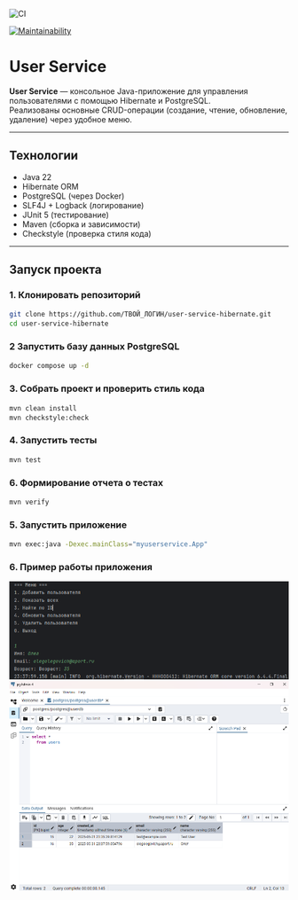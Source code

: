 ![CI](https://github.com/irinakomarchenko/user-service/actions/workflows/ci.yml/badge.svg)

[![Maintainability](https://qlty.sh/badges/f7eb7ba9-446f-4494-bc5f-7b165347b5d1/maintainability.svg)](https://qlty.sh/gh/irinakomarchenko/projects/user-service)

# User Service 

**User Service** — консольное Java-приложение для управления пользователями с помощью Hibernate и PostgreSQL.  
Реализованы основные CRUD-операции (создание, чтение, обновление, удаление) через удобное меню.

---

## Технологии

- Java 22
- Hibernate ORM
- PostgreSQL (через Docker)
- SLF4J + Logback (логирование)
- JUnit 5 (тестирование)
- Maven (сборка и зависимости)
- Checkstyle (проверка стиля кода)

---

## Запуск проекта

### 1. Клонировать репозиторий

```sh
git clone https://github.com/ТВОЙ_ЛОГИН/user-service-hibernate.git
cd user-service-hibernate
```
### 2 Запустить базу данных PostgreSQL
```sh
docker compose up -d
```
### 3. Собрать проект и проверить стиль кода

```sh
mvn clean install
mvn checkstyle:check
```
### 4. Запустить тесты

```sh
mvn test
```
### 6. Формирование отчета о тестах

```sh
mvn verify
```

### 5. Запустить приложение


```sh
mvn exec:java -Dexec.mainClass="myuserservice.App"
```

### 6. Пример работы приложения
![img_1.png](readme-resources/img_1.png)
![img_2.png](readme-resources/img_2.png)
